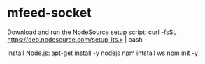 # mfeed-socket

Download and run the NodeSource setup script:
curl -fsSL https://deb.nodesource.com/setup_lts.x | bash -

Install Node.js:
apt-get install -y nodejs
npm intstall ws
npm init -y
